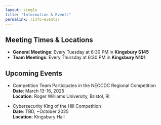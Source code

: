 ```yaml
---
layout: single
title: "Information & Events"
permalink: /info-events/
---
```


## Meeting Times & Locations

- **General Meetings**: Every Tuesday at 6:30 PM in **Kingsbury S145**
- **Team Meetings**: Every Thursday at 6:30 PM in **Kingsbury N101**

## Upcoming Events

- Competition Team Participates in the NECCDC Regional Competition <br />
    **Date**: March 13-16, 2025 <br />
    **Location**: Roger Williams University, Bristol, RI

- Cybersecurity King of the Hill Competition <br />
    **Date**: TBD, ~October 2025 <br />
    **Location**: Kingsbury Hall